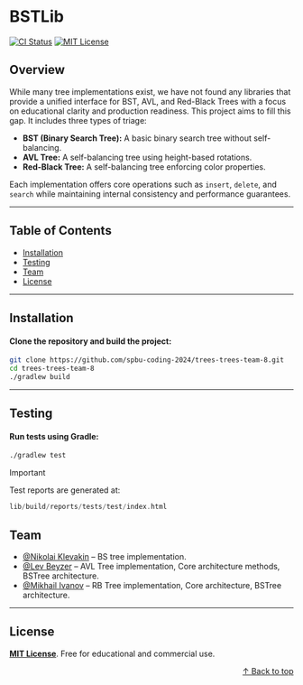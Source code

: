 <a id="readme-top"></a>
# BSTLib

[![CI Status](https://github.com/spbu-coding-2024/trees-trees-team-8/actions/workflows/ci.yml/badge.svg)](https://github.com/spbu-coding-2024/trees-trees-team-8/actions)
[![MIT License](https://img.shields.io/badge/License-MIT-blue.svg)](LICENSE)

## Overview

While many tree implementations exist, we have not found any libraries that provide a unified interface for BST, AVL, and Red-Black Trees with a focus on educational clarity and production readiness. This project aims to fill this gap. It includes three types of triage:
- **BST (Binary Search Tree):** A basic binary search tree without self-balancing.
- **AVL Tree:** A self-balancing tree using height-based rotations.
- **Red-Black Tree:** A self-balancing tree enforcing color properties.

Each implementation offers core operations such as `insert`, `delete`, and `search` while maintaining internal consistency and performance guarantees.

---

## Table of Contents
- [Installation](#installation)
- [Testing](#testing)
- [Team](#team)
- [License](#license)

---

## Installation
#### Clone the repository and build the project:

```bash
git clone https://github.com/spbu-coding-2024/trees-trees-team-8.git
cd trees-trees-team-8
./gradlew build
```

---

## Testing

#### Run tests using Gradle:
```bash
./gradlew test
```  

> [!IMPORTANT]
>
> Test reports are generated at:
>
> ```swift
> lib/build/reports/tests/test/index.html


## Team


- [@Nikolai Klevakin](https://github.com/NIcolaiKl) – BS tree implementation.
- [@Lev Beyzer](https://github.com/lev666) – AVL Tree implementation, Core architecture methods, BSTree architecture.
- [@Mikhail Ivanov](https://github.com/ivanovm-main) – RB Tree implementation, Core architecture, BSTree architecture.


---
## License

[<b>MIT License</b>](LICENSE). Free for educational and commercial use.

<p style="text-align: right;">
  <a href="#readme-top">↑ Back to top</a>
</p>